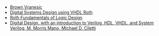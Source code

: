 - [Brown Vranesic](https://drive.google.com/file/d/10LmtJ675bL1v71gV5MsMPCd2l3fSxqYx/view?usp=sharing)
- [Digital Systems Design using VHDL Roth](https://drive.google.com/file/d/1jJR-gJVuMQBl_odFEG0LJGSqtBxbCnsg/view?usp=sharing)
- [Roth Fundamentals of Logic Design](https://drive.google.com/file/d/13YbadvMFnF5AuK8NzLepVUC5pmie7Zfj/view?usp=sharing)
- [Digital Design, with an introduction to Verilog, HDL, VHDL, and System Verilog, M. Morris Mano, Michael D. Ciletti](https://drive.google.com/file/d/1r-zIOxkuym7BJeRZGRu5XXV8o5PCB8vT/view?usp=sharing)